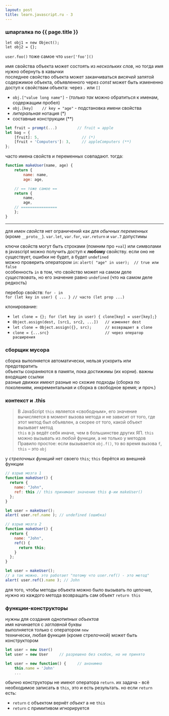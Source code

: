 ```yaml
---
layout: post
title: learn.javascript.ru - 3
---
```


### шпаргалка по {{ page.title }}

`let obj1 = new Object();`  
`let obj2 = {};`  

`user.foo()` тоже самое что `user['foo']()`  

имя свойства объекта может состоять из _нескольких слов_, но тогда имя нужно обернуть в кавычки  
последнее свойство объекта может заканчиваться _висячей_ запятой  
содержимое объекта, объявленного через _const_ может быть измененно  
доступ к свойствам объекта: через `.` или `[]`  
- `obj.["value long name"]` - (_только так_ можно обратиться к именам, содержащим пробел)  
- `obj.[key]    // key = "age"` - подстановка имени свойства  
- _литеральная_ нотация (\*)  
- составные конструкции (\*\*)  

```js
let fruit = prompt(...)         // fruit = apple
let bag = {
    [fruit]: 5,                   // (*)
    [fruit + 'Computers']: 3,     // appleComputers (**)
};
```

часто имена свойств и переменных совпадают. тогда:  
```js
function makeUser(name, age) {
    return {
        name: name,
        age: age,

    // == тоже самое ==
    return { 
        name,
        age,
    // ================
    };
}
```

---  

для _имен свойств_ нет ограничений как для _обычных переменных_ (кроме `__proto__`). `var.let`, `var.for`, `var.return`
и `var.7` допустимы  

ключи свойств могут быть строками (помним про `+val`) или символами  
в javascript можно получить доступ к __любому__ свойству. если оно не существует, ошибки не будет, а будет `undefined`  
можно проверить оператором `in`: `alert( "age" in user);  // true или false`  
особенность `in` в том, что свойство может на самом деле _существовать_, но его значение равно `undefined` (что на
самом деле редкость)  

перебор свойств: `for - in`  
`for (let key in user) { ... } // часто (let prop ...)`  

клонирование:  
- `let clone = {}; for (let key in user) { clone[key] = user[key];}`  
- `Object.assign(dest, [src1, src2, ...])   // изменяет dest`  
- `let clone = Object.assign({}, src);      // возвращает в clone`  
- `clone = {...src}                         // через оператор расширения`

### сборщик мусора
сборка выполняется автоматически, нельзя ускорить или предотвратить  
объекты сохраняются в памяти, пока достижимы (их корни). важны входящие ссылки  
разные движки имеют разные но схожие подходы (сборка по поколениям, инкрементальная и сборка в свободное время; и проч.)  

### контекст и .this 

> В JavaScript `this` является «свободным», его значение вычисляется в момент вызова метода и не зависит от того, где 
этот метод был объявлен, а скорее от того, какой объект вызывает метод  
`this` в js ведёт себя иначе, чем в большинстве других ЯП. `this` можно вызывать из _любой_ функции, а не только у методов  
> Правило простое: если вызывается `obj.f()`, то во время вызова `f`, `this` – это `obj`  

у _стрелочных функций_ нет своего `this`; `this` берётся из внешней функции  

```js
// взрыв мозга 1
function makeUser() {
  return {
    name: "John",
    ref: this // this принимает значение this ф-ии makeUser()
  };
}

let user = makeUser();
alert( user.ref.name ); // undefined (ошибка)

// взрыв мозга 2
function makeUser() {
  return {
    name: "John",
    ref() {
      return this;
    }
  };
}

let user = makeUser();
// а так можно. это работает "потому что user.ref() - это метод"
alert( user.ref().name ); // John
```
для того, чтобы методы объекта можно было вызывать по цепочке, нужно из каждого метода возвращать сам объект `return this`  

### функции-конструкторы
нужны для создания _однотипных объектов_  
имя начинается с _заглавной_ буквы  
выполняется только с оператором `new`  
технически, любая функция (кроме стрелочной) может быть конструктором  
```js
let user = new User()
let user = new User     // разрешено без скобок, но не принято

let user = new function() {     // анонимно
    this.name = 'John'
    ...
```
обычно конструкторы не имеют оператора `return`. их задача - всё необходимое записать в `this`, это и есть результать. но если `return` есть:  
- `return` с объектом вернёт _объект_ а не `this`  
- `return` с примитивом игнорируется  

